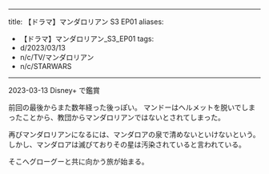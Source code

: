 
---
title: 【ドラマ】マンダロリアン S3 EP01
aliases:
  - 【ドラマ】マンダロリアン_S3_EP01
tags:
  - d/2023/03/13
  - n/c/TV/マンダロリアン
  - n/c/STARWARS
---

2023-03-13 Disney+ で鑑賞

前回の最後からまた数年経った後っぽい。
マンドーはヘルメットを脱いでしまったことから、教団からマンダロリアンではないとされてしまった。

再びマンダロリアンになるには、マンダロアの泉で清めないといけないという。
しかし、マンダロアは滅びておりその星は汚染されていると言われている。

そこへグローグーと共に向かう旅が始まる。




